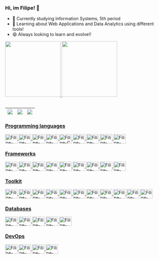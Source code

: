 ### Hi, im Filipe! 👋


- 🔭 Currently studying Information Systems, 5th period
- 🌱 Learning about Web Applications and Data Analytics using different tools!
- 😄 Always looking to learn and evolve!!

<a href="https://github.com/Filipey">
  <img height="180em" src="https://github-readme-stats.vercel.app/api?username=Filipey&show_icons=true&theme=gruvbox&include_all_commits=true&count_private=true"/>
  <img height="180em" src="https://github-readme-stats.vercel.app/api/top-langs/?username=Filipey&layout=compact&langs_count=7&theme=gruvbox"/>
</div>
<div style="display: inline_block"><br>

| ![](http://github-profile-summary-cards.vercel.app/api/cards/stats?username=Filipey&theme=nord_dark) | ![](http://github-profile-summary-cards.vercel.app/api/cards/repos-per-language?username=Filipey&hide=Html&theme=nord_dark) | ![](http://github-profile-summary-cards.vercel.app/api/cards/most-commit-language?username=Filipey&theme=nord_dark) |
| :-: | :-: | :-: |

### Programming languages
  <img align="center" alt="Filipe-Java" height="30" width="40" src="https://cdn.jsdelivr.net/gh/devicons/devicon/icons/java/java-plain-wordmark.svg">
  <img align="center" alt="Filipe-TypeScript" height="30" width="40" src="https://cdn.jsdelivr.net/gh/devicons/devicon/icons/typescript/typescript-original.svg" />
  <img align="center" alt="Filipe-JavaScript" height="30" width="40" src="https://cdn.jsdelivr.net/gh/devicons/devicon/icons/javascript/javascript-original.svg" />
  <img align="center" alt="Filipe-Python" height="30" width="40" src="https://cdn.jsdelivr.net/gh/devicons/devicon/icons/python/python-original.svg">
  <img align="center" alt="Filipe-C" height="30" width="40" src="https://cdn.jsdelivr.net/gh/devicons/devicon/icons/c/c-original.svg" />
  <img align="center" alt="Filipe-CSharp" height="30" width="40" src="https://cdn.jsdelivr.net/gh/devicons/devicon/icons/csharp/csharp-original.svg" />
  <img align="center" alt="Filipe-Elixir" height="30" width="40" src="https://cdn.jsdelivr.net/gh/devicons/devicon/icons/elixir/elixir-original.svg" />
  <img align="center" alt="Filipe-Haskell" height="30" width="40" src="https://cdn.jsdelivr.net/gh/devicons/devicon/icons/haskell/haskell-original.svg" />
  <img align="center" alt="Filipe-OCaml" height="30" width="40" src="https://cdn.jsdelivr.net/gh/devicons/devicon/icons/ocaml/ocaml-original.svg" />
    
### Frameworks
  <img align="center" alt="Filipe-Spring" height="30" width="40" src="https://cdn.jsdelivr.net/gh/devicons/devicon/icons/spring/spring-original.svg">
  <img align="center" alt="Filipe-React" height="30" width="40" src="https://cdn.jsdelivr.net/gh/devicons/devicon/icons/react/react-original.svg">
  <img align="center" alt="Filipe-Next" height="30" width="40" src="https://cdn.jsdelivr.net/gh/devicons/devicon/icons/nextjs/nextjs-original.svg" />
  <img align="center" alt="Filipe-NodeJS" height="30" width="40" src="https://cdn.jsdelivr.net/gh/devicons/devicon/icons/nodejs/nodejs-original.svg" />
  <img align="center" alt="Filipe-Express" height="30" width="40" src="https://cdn.jsdelivr.net/gh/devicons/devicon/icons/express/express-original.svg" />
  <img align="center" alt="Filipe-NestJS" height="30" width="40" src="https://cdn.jsdelivr.net/gh/devicons/devicon/icons/nestjs/nestjs-plain.svg" />
  <img align="center" alt="Filipe-FastAPI" height="30" width="40" src="https://cdn.jsdelivr.net/gh/devicons/devicon/icons/fastapi/fastapi-original.svg" />
  <img align="center" alt="Filipe-DotNet" height="30" width="40" src="https://cdn.jsdelivr.net/gh/devicons/devicon/icons/dot-net/dot-net-plain-wordmark.svg" />
  <img align="center" alt="Filipe-Phoenix" height="30" width="40" src="https://cdn.jsdelivr.net/gh/devicons/devicon/icons/phoenix/phoenix-original.svg" />

### Toolkit

<img align="center" alt="Filipe-Redux" height="30" width="40" src="https://cdn.jsdelivr.net/gh/devicons/devicon/icons/redux/redux-original.svg" />
<img align="center" alt="Filipe-MaterialUI" height="30" width="40" src="https://cdn.jsdelivr.net/gh/devicons/devicon/icons/materialui/materialui-original.svg" />
<img align="center" alt="Filipe-Tailwind" height="30" width="40" src="https://cdn.jsdelivr.net/gh/devicons/devicon/icons/tailwindcss/tailwindcss-plain.svg" />
<img align="center" alt="Filipe-Jest" height="30" width="40" src="https://cdn.jsdelivr.net/gh/devicons/devicon/icons/jest/jest-plain.svg" />
<img align="center" alt="Filipe-Sass" height="30" width="40" src="https://cdn.jsdelivr.net/gh/devicons/devicon/icons/sass/sass-original.svg" />
<img align="center" alt="Filipe-Numpy" height="30" width="40" src="https://cdn.jsdelivr.net/gh/devicons/devicon/icons/numpy/numpy-original.svg" />
<img align="center" alt="Filipe-Pandas" height="30" width="40" src="https://cdn.jsdelivr.net/gh/devicons/devicon/icons/pandas/pandas-original-wordmark.svg" />
<img align="center" alt="Filipe-VsCode" height="30" width="40" src="https://cdn.jsdelivr.net/gh/devicons/devicon/icons/vscode/vscode-original.svg" />
<img align="center" alt="Filipe-Windows" height="30" width="40" src="https://cdn.jsdelivr.net/gh/devicons/devicon/icons/windows8/windows8-original.svg" />
<img align="center" alt="Filipe-Linux" height="30" width="40" src="https://cdn.jsdelivr.net/gh/devicons/devicon/icons/linux/linux-original.svg" />
<img align="center" alt="Filipe-Bash" height="30" width="40" src="https://cdn.jsdelivr.net/gh/devicons/devicon/icons/bash/bash-original.svg" />


### Databases

<img align="center" alt="Filipe-PostgreSQL" height="30" width="40" src="https://cdn.jsdelivr.net/gh/devicons/devicon/icons/postgresql/postgresql-original.svg" />
<img align="center" alt="Filipe-MySQL" height="30" width="40" src="https://cdn.jsdelivr.net/gh/devicons/devicon/icons/mysql/mysql-original-wordmark.svg" />
<img align="center" alt="Filipe-SQLite" height="30" width="40" src="https://cdn.jsdelivr.net/gh/devicons/devicon/icons/sqlite/sqlite-original.svg" />
<img align="center" alt="Filipe-MongoDB" height="30" width="40" src="https://cdn.jsdelivr.net/gh/devicons/devicon/icons/mongodb/mongodb-original.svg" />
<img align="center" alt="Filipe-Neo4J" height="30" width="40" src="https://cdn.jsdelivr.net/gh/devicons/devicon/icons/neo4j/neo4j-original.svg" />
  
### DevOps

  <img align="center" alt="Filipe-Docker" height="30" width="40" src="https://cdn.jsdelivr.net/gh/devicons/devicon/icons/docker/docker-original.svg" />
  <img align="center" alt="Filipe-Git" height="30" width="40" src="https://cdn.jsdelivr.net/gh/devicons/devicon/icons/git/git-original.svg" />
  <img align="center" alt="Filipe-GitHub" height="30" width="40" src="https://cdn.jsdelivr.net/gh/devicons/devicon/icons/github/github-original.svg" />
  <img align="center" alt="Filipe-GitLab" height="30" width="40" src="https://cdn.jsdelivr.net/gh/devicons/devicon/icons/gitlab/gitlab-original.svg" />
          
          
</div>
